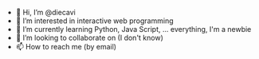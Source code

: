 - 👋 Hi, I’m @diecavi
- 👀 I’m interested in interactive web programming
- 🌱 I’m currently learning Python, Java Script, ... everything, I'm a newbie
- 💞️ I’m looking to collaborate on (I don't know)
- 📫 How to reach me (by email)

<!---
diecavi/diecavi is a ✨ special ✨ repository because its `README.md` (this file) appears on your GitHub profile.
You can click the Preview link to take a look at your changes.
--->
